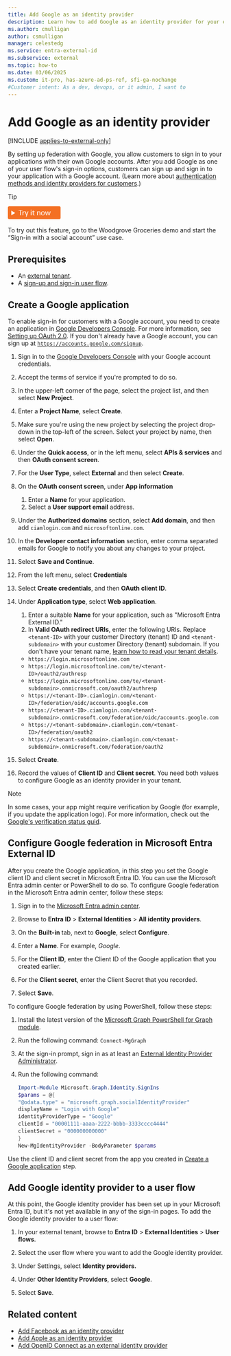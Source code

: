 ```yaml
---
title: Add Google as an identity provider
description: Learn how to add Google as an identity provider for your external tenant.
ms.author: cmulligan
author: csmulligan
manager: celestedg
ms.service: entra-external-id
ms.subservice: external
ms.topic: how-to
ms.date: 03/06/2025
ms.custom: it-pro, has-azure-ad-ps-ref, sfi-ga-nochange
#Customer intent: As a dev, devops, or it admin, I want to
---
```


# Add Google as an identity provider

[!INCLUDE [applies-to-external-only](../includes/applies-to-external-only.md)]

By setting up federation with Google, you allow customers to sign in to your applications with their own Google accounts. After you add Google as one of your user flow's sign-in options, customers can sign up and sign in to your application with a Google account. (Learn more about [authentication methods and identity providers for customers](concept-authentication-methods-customers.md).)

> [!TIP]
> [![Try it now](./media/common/try-it-now.png)](https://woodgrovedemo.com/#usecase=Social)
> 
> To try out this feature, go to the Woodgrove Groceries demo and start the “Sign-in with a social account” use case.

## Prerequisites

- An [external tenant](how-to-create-external-tenant-portal.md).
- A [sign-up and sign-in user flow](how-to-user-flow-sign-up-sign-in-customers.md).

## Create a Google application

To enable sign-in for customers with a Google account, you need to create an application in [Google Developers Console](https://console.developers.google.com/). For more information, see [Setting up OAuth 2.0](https://support.google.com/googleapi/answer/6158849). If you don't already have a Google account, you can sign up at [`https://accounts.google.com/signup`](https://accounts.google.com/signup).

1. Sign in to the [Google Developers Console](https://console.developers.google.com/) with your Google account credentials.
1. Accept the terms of service if you're prompted to do so.
1. In the upper-left corner of the page, select the project list, and then select **New Project**.
1. Enter a **Project Name**, select **Create**.
1. Make sure you're using the new project by selecting the project drop-down in the top-left of the screen. Select your project by name, then select **Open**.
1. Under the **Quick access**, or in the left menu, select **APIs & services** and then **OAuth consent screen**.
1. For the **User Type**, select **External** and then select **Create**.
1. On the **OAuth consent screen**, under **App information**
   1. Enter a **Name** for your application.
   1. Select a **User support email** address.
1. Under the **Authorized domains** section, select **Add domain**, and then add `ciamlogin.com` and `microsoftonline.com`.
1. In the **Developer contact information** section, enter comma separated emails for Google to notify you about any changes to your project.
1. Select **Save and Continue**.
1. From the left menu, select **Credentials**
1. Select **Create credentials**, and then **OAuth client ID**.
1. Under **Application type**, select **Web application**.
   1. Enter a suitable **Name** for your application, such as "Microsoft Entra External ID."
   1. In **Valid OAuth redirect URIs**, enter the following URIs. Replace `<tenant-ID>` with your customer Directory (tenant) ID and `<tenant-subdomain>` with your customer Directory (tenant) subdomain. If you don't have your tenant name, [learn how to read your tenant details](how-to-create-external-tenant-portal.md#get-the-external-tenant-details).  
    - `https://login.microsoftonline.com`
    - `https://login.microsoftonline.com/te/<tenant-ID>/oauth2/authresp`
    - `https://login.microsoftonline.com/te/<tenant-subdomain>.onmicrosoft.com/oauth2/authresp`
    - `https://<tenant-ID>.ciamlogin.com/<tenant-ID>/federation/oidc/accounts.google.com`
    - `https://<tenant-ID>.ciamlogin.com/<tenant-subdomain>.onmicrosoft.com/federation/oidc/accounts.google.com`
    - `https://<tenant-subdomain>.ciamlogin.com/<tenant-ID>/federation/oauth2`
    - `https://<tenant-subdomain>.ciamlogin.com/<tenant-subdomain>.onmicrosoft.com/federation/oauth2`

1. Select **Create**.
1. Record the values of **Client ID** and **Client secret**. You need both values to configure Google as an identity provider in your tenant.

> [!NOTE]
> In some cases, your app might require verification by Google (for example, if you update the application logo). For more information, check out the [Google's verification status guid](https://support.google.com/cloud/answer/10311615#verification-status).

<a name='configure-google-federation-in-azure-ad-for-customers'></a>

## Configure Google federation in Microsoft Entra External ID

After you create the Google application, in this step you set the Google client ID and client secret in Microsoft Entra ID. You can use the Microsoft Entra admin center or PowerShell to do so. To configure Google federation in the Microsoft Entra admin center, follow these steps:

1. Sign in to the [Microsoft Entra admin center](https://entra.microsoft.com). 
1. Browse to **Entra ID** > **External Identities** > **All identity providers**.
1. On the **Built-in** tab, next to **Google**, select **Configure**.

   <!-- ![Screenshot that shows how to add Google identity provider in Microsoft Entra ID.](./media/sign-in-with-google/configure-google-idp.png)-->

1. Enter a **Name**. For example, *Google*.
1. For the **Client ID**, enter the Client ID of the Google application that you created earlier.
1. For the **Client secret**, enter the Client Secret that you recorded.
1. Select **Save**.

To configure Google federation by using PowerShell, follow these steps:

1. Install the latest version of the [Microsoft Graph PowerShell for Graph module](/powershell/microsoftgraph/installation).
1. Run the following command: `Connect-MgGraph`
1. At the sign-in prompt, sign in as at least an [External Identity Provider Administrator](~/identity/role-based-access-control/permissions-reference.md#external-identity-provider-administrator).
1. Run the following command:

   ```powershell
   Import-Module Microsoft.Graph.Identity.SignIns
   $params = @{
   "@odata.type" = "microsoft.graph.socialIdentityProvider"
   displayName = "Login with Google"
   identityProviderType = "Google"
   clientId = "00001111-aaaa-2222-bbbb-3333cccc4444"
   clientSecret = "000000000000"
   }
   New-MgIdentityProvider -BodyParameter $params
   ```

Use the client ID and client secret from the app you created in [Create a Google application](#create-a-google-application) step.


## Add Google identity provider to a user flow

At this point, the Google identity provider has been set up in your Microsoft Entra ID, but it's not yet available in any of the sign-in pages. To add the Google identity provider to a user flow:

1. In your external tenant, browse to **Entra ID** > **External Identities** > **User flows**.
1. Select the user flow where you want to add the Google identity provider.

1. Under Settings, select **Identity providers.**

1. Under **Other Identity Providers**, select **Google**.

   <!-- ![Screenshot that shows how to add Google identity provider a user flow.](./media/sign-in-with-google/add-google-idp-to-user-flow.png)-->

1. Select **Save**.

## Related content

- [Add Facebook as an identity provider](how-to-facebook-federation-customers.md)
- [Add Apple as an identity provider](how-to-apple-federation-customers.md)
- [Add OpenID Connect as an external identity provider](how-to-custom-oidc-federation-customers.md)